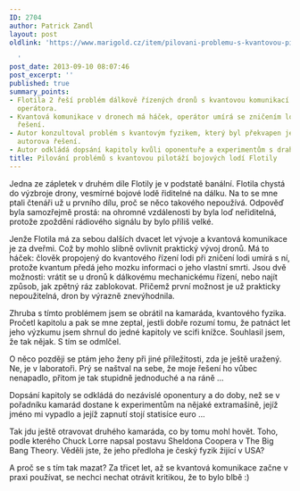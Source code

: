 ```yaml
---
ID: 2704
author: Patrick Zandl
layout: post
oldlink: 'https://www.marigold.cz/item/pilovani-problemu-s-kvantovou-pilotazi-bojovych-lodi-flotily

  '
post_date: 2013-09-10 08:07:46
post_excerpt: ''
published: true
summary_points:
- Flotila 2 řeší problém dálkově řízených dronů s kvantovou komunikací a rizikem úmrtí
  operátora.
- Kvantová komunikace v dronech má háček, operátor umírá se zničením lodi, což vyžaduje
  řešení.
- Autor konzultoval problém s kvantovým fyzikem, který byl překvapen jednoduchostí
  autorova řešení.
- Autor odkládá dopsání kapitoly kvůli oponentuře a experimentům s drahou extramašinou.
title: Pilování problémů s kvantovou pilotáží bojových lodí Flotily
---
```


<p> Jedna ze zápletek v druhém díle Flotily je v podstatě banální. Flotila chystá do výzbroje drony, vesmírné bojové lodě řiditelné na dálku. Na to se mne ptali čtenáři už u prvního dílu, proč se něco takového nepoužívá. Odpověď byla samozřejmě prostá: na ohromné vzdálenosti by byla loď neřiditelná, protože zpoždění rádiového signálu by bylo příliš velké.</p>


<p>Jenže Flotila má za sebou dalších dvacet let vývoje a kvantová komunikace je za dveřmi. Což by mohlo slibně ovlivnit praktický vývoj dronů. Má to háček: člověk propojený do kvantového řízení lodi při zničení lodi umírá s ní, protože kvantum předá jeho mozku informaci o jeho vlastní smrti. Jsou dvě možnosti: vrátit se u dronů k dálkovému mechanickému řízení, nebo najít způsob, jak zpětný ráz zablokovat. Přičemž první možnost je už prakticky nepoužitelná, dron by výrazně znevýhodnila.</p>


<p>Zhruba s tímto problémem jsem se obrátil na kamaráda, kvantového fyzika. Pročetl kapitolu a pak se mne zeptal, jestli dobře rozumí tomu, že patnáct let jeho výzkumu jsem shrnul do jedné kapitoly ve scifi knížce. Souhlasil jsem, že tak nějak. S tím se odmlčel.</p>


<p>O něco později se ptám jeho ženy při jiné příležitosti, zda je ještě uražený. Ne, je v laboratoři. Prý se naštval na sebe, že moje řešení ho vůbec nenapadlo, přitom je tak stupidně jednoduché a na ráně ... </p>


<p>Dopsání kapitoly se odkládá do nezávislé oponentury a do doby, než se v pořadníku kamarád dostane k experimentům na nějaké extramašině, jejíž jméno mi vypadlo a jejíž zapnutí stojí statisíce euro ...</p>


<p>Tak jdu ještě otravovat druhého kamaráda, co by tomu mohl hovět. Toho, podle kterého Chuck Lorre napsal postavu Sheldona Coopera v The Big Bang Theory. Věděli jste, že jeho předloha je český fyzik žijící v USA? </p>


<p>A proč se s tím tak mazat? Za třicet let, až se kvantová komunikace  začne v praxi používat, se nechci nechat otrávit kritikou, že to bylo blbě :)</p>